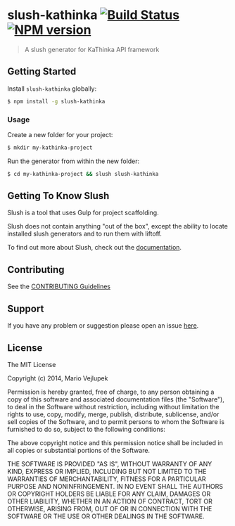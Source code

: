 # slush-kathinka [![Build Status](https://secure.travis-ci.org/Wercajk/slush-kathinka.png?branch=master)](https://travis-ci.org/Wercajk/slush-kathinka) [![NPM version](https://badge-me.herokuapp.com/api/npm/slush-kathinka.png)](http://badges.enytc.com/for/npm/slush-kathinka)

> A slush generator for KaThinka API framework


## Getting Started

Install `slush-kathinka` globally:

```bash
$ npm install -g slush-kathinka
```

### Usage

Create a new folder for your project:

```bash
$ mkdir my-kathinka-project
```

Run the generator from within the new folder:

```bash
$ cd my-kathinka-project && slush slush-kathinka
```

## Getting To Know Slush

Slush is a tool that uses Gulp for project scaffolding.

Slush does not contain anything "out of the box", except the ability to locate installed slush generators and to run them with liftoff.

To find out more about Slush, check out the [documentation](https://github.com/klei/slush).

## Contributing

See the [CONTRIBUTING Guidelines](https://github.com/Wercajk/slush-kathinka/blob/master/CONTRIBUTING.md)

## Support
If you have any problem or suggestion please open an issue [here](https://github.com/Wercajk/slush-kathinka/issues).

## License

The MIT License

Copyright (c) 2014, Mario Vejlupek

Permission is hereby granted, free of charge, to any person
obtaining a copy of this software and associated documentation
files (the "Software"), to deal in the Software without
restriction, including without limitation the rights to use,
copy, modify, merge, publish, distribute, sublicense, and/or sell
copies of the Software, and to permit persons to whom the
Software is furnished to do so, subject to the following
conditions:

The above copyright notice and this permission notice shall be
included in all copies or substantial portions of the Software.

THE SOFTWARE IS PROVIDED "AS IS", WITHOUT WARRANTY OF ANY KIND,
EXPRESS OR IMPLIED, INCLUDING BUT NOT LIMITED TO THE WARRANTIES
OF MERCHANTABILITY, FITNESS FOR A PARTICULAR PURPOSE AND
NONINFRINGEMENT. IN NO EVENT SHALL THE AUTHORS OR COPYRIGHT
HOLDERS BE LIABLE FOR ANY CLAIM, DAMAGES OR OTHER LIABILITY,
WHETHER IN AN ACTION OF CONTRACT, TORT OR OTHERWISE, ARISING
FROM, OUT OF OR IN CONNECTION WITH THE SOFTWARE OR THE USE OR
OTHER DEALINGS IN THE SOFTWARE.
